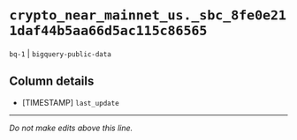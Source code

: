 # `crypto_near_mainnet_us._sbc_8fe0e211daf44b5aa66d5ac115c86565`
`bq-1` | `bigquery-public-data`

## Column details
* [TIMESTAMP] `last_update`

-------------------------------------------------------------------------------
*Do not make edits above this line.*
